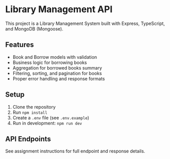# Library Management API

This project is a Library Management System built with Express, TypeScript, and MongoDB (Mongoose).

## Features

- Book and Borrow models with validation
- Business logic for borrowing books
- Aggregation for borrowed books summary
- Filtering, sorting, and pagination for books
- Proper error handling and response formats

## Setup

1. Clone the repository
2. Run `npm install`
3. Create a `.env` file (see `.env.example`)
4. Run in development: `npm run dev`

## API Endpoints

See assignment instructions for full endpoint and response details.
